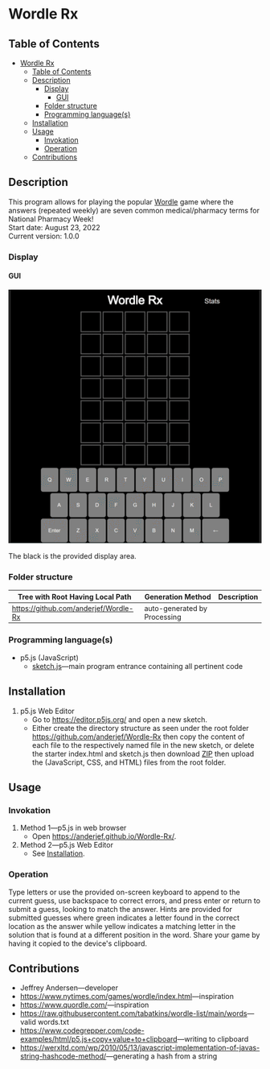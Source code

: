 # Wordle Rx

## Table of Contents

- [Wordle Rx](#wordle-rx)
  - [Table of Contents](#table-of-contents)
  - [Description](#description)
    - [Display](#display)
      - [GUI](#gui)
    - [Folder structure](#folder-structure)
    - [Programming language(s)](#programming-languages)
  - [Installation](#installation)
  - [Usage](#usage)
    - [Invokation](#invokation)
    - [Operation](#operation)
  - [Contributions](#contributions)

## Description

This program allows for playing the popular [Wordle](https://www.nytimes.com/games/wordle/index.html) game where the answers (repeated weekly) are seven common medical/pharmacy terms for National Pharmacy Week!  
Start date: August 23, 2022  
Current version: 1.0.0  

### Display

#### GUI

![The main game display responding to a sequence of varied window dimensions](Picture1.gif)

The black is the provided display area.

### Folder structure

| Tree with Root Having Local Path | Generation Method | Description |
| -------------------------------- | ----------------- | ----------- |
| <https://github.com/anderjef/Wordle-Rx> | auto-generated by Processing | <!-- --> |

### Programming language(s)

- p5.js (JavaScript)
  - [sketch.js](sketch.js)&mdash;main program entrance containing all pertinent code

## Installation

1. p5.js Web Editor
    - Go to <https://editor.p5js.org/> and open a new sketch.
    - Either create the directory structure as seen under the root folder <https://github.com/anderjef/Wordle-Rx> then copy the content of each file to the respectively named file in the new sketch, or delete the starter index.html and sketch.js then download [ZIP](https://github.com/anderjef/Wordle-Rx/archive/main.zip) then upload the (JavaScript, CSS, and HTML) files from the root folder.

## Usage

### Invokation

1. Method 1&mdash;p5.js in web browser
    - Open <https://anderjef.github.io/Wordle-Rx/>.
2. Method 2&mdash;p5.js Web Editor
    - See [Installation](#installation).

### Operation

Type letters or use the provided on-screen keyboard to append to the current guess, use backspace to correct errors, and press enter or return to submit a guess, looking to match the answer. Hints are provided for submitted guesses where green indicates a letter found in the correct location as the answer while yellow indicates a matching letter in the solution that is found at a different position in the word. Share your game by having it copied to the device's clipboard.

## Contributions

- Jeffrey Andersen&mdash;developer
- <https://www.nytimes.com/games/wordle/index.html>&mdash;inspiration
- <https://www.quordle.com/>&mdash;inspiration
- <https://raw.githubusercontent.com/tabatkins/wordle-list/main/words>&mdash;valid words.txt
- <https://www.codegrepper.com/code-examples/html/p5.js+copy+value+to+clipboard>&mdash;writing to clipboard
- <https://werxltd.com/wp/2010/05/13/javascript-implementation-of-javas-string-hashcode-method/>&mdash;generating a hash from a string
